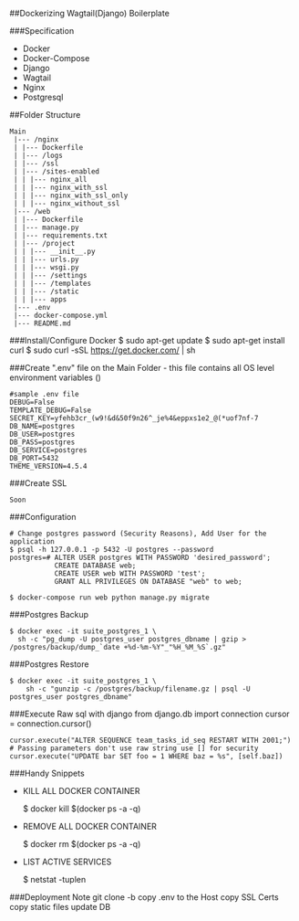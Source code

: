 ##Dockerizing Wagtail(Django) Boilerplate

###Specification
 - Docker
 - Docker-Compose
 - Django
 - Wagtail
 - Nginx
 - Postgresql

##Folder Structure

    Main
     |--- /nginx
     | |--- Dockerfile
     | |--- /logs    
     | |--- /ssl
     | |--- /sites-enabled
     | | |--- nginx_all
     | | |--- nginx_with_ssl
     | | |--- nginx_with_ssl_only
     | | |--- nginx_without_ssl     
     |--- /web
     | |--- Dockerfile
     | |--- manage.py
     | |--- requirements.txt
     | |--- /project
     | | |--- __init__.py
     | | |--- urls.py
     | | |--- wsgi.py
     | | |--- /settings
     | | |--- /templates 
     | | |--- /static
     | | |--- apps
     |--- .env
     |--- docker-compose.yml
     |--- README.md

###Install/Configure Docker
    $ sudo apt-get update
    $ sudo apt-get install curl
    $ sudo curl -sSL https://get.docker.com/ | sh

###Create ".env" file on the Main Folder - this file contains all OS level environment variables ()
    
    #sample .env file
    DEBUG=False
    TEMPLATE_DEBUG=False
    SECRET_KEY=yfehb3cr_(w9!&d&50f9n26^_je%4&eppxs1e2_@(*uof7nf-7
    DB_NAME=postgres
    DB_USER=postgres
    DB_PASS=postgres
    DB_SERVICE=postgres
    DB_PORT=5432
    THEME_VERSION=4.5.4
    

###Create SSL

    Soon
    
###Configuration

    # Change postgres password (Security Reasons), Add User for the application
    $ psql -h 127.0.0.1 -p 5432 -U postgres --password
    postgres=# ALTER USER postgres WITH PASSWORD 'desired_password';
               CREATE DATABASE web;
               CREATE USER web WITH PASSWORD 'test';
               GRANT ALL PRIVILEGES ON DATABASE "web" to web;

    $ docker-compose run web python manage.py migrate

###Postgres Backup

    $ docker exec -it suite_postgres_1 \
      sh -c "pg_dump -U postgres_user postgres_dbname | gzip > /postgres/backup/dump_`date +%d-%m-%Y"_"%H_%M_%S`.gz"

###Postgres Restore

    $ docker exec -it suite_postgres_1 \
        sh -c "gunzip -c /postgres/backup/filename.gz | psql -U postgres_user postgres_dbname"

###Execute Raw sql with django
    from django.db import connection
    cursor = connection.cursor()

    cursor.execute("ALTER SEQUENCE team_tasks_id_seq RESTART WITH 2001;")
    # Passing parameters don't use raw string use [] for security
    cursor.execute("UPDATE bar SET foo = 1 WHERE baz = %s", [self.baz])    



###Handy Snippets

- KILL ALL DOCKER CONTAINER


    $ docker kill $(docker ps -a -q)

- REMOVE ALL DOCKER CONTAINER


    $ docker rm $(docker ps -a -q)

- LIST ACTIVE SERVICES


    $ netstat -tuplen

###Deployment Note
    git clone -b <branch> <repo> <foldername>
    copy .env to the Host
    copy SSL Certs
    copy static files
    update DB


